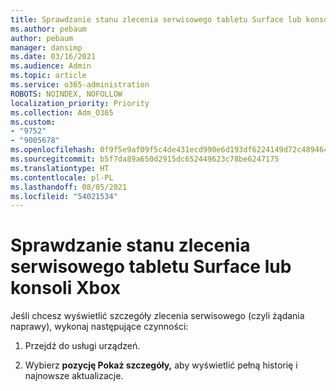```yaml
---
title: Sprawdzanie stanu zlecenia serwisowego tabletu Surface lub konsoli Xbox
ms.author: pebaum
author: pebaum
manager: dansimp
ms.date: 03/16/2021
ms.audience: Admin
ms.topic: article
ms.service: o365-administration
ROBOTS: NOINDEX, NOFOLLOW
localization_priority: Priority
ms.collection: Adm_O365
ms.custom:
- "9752"
- "9005678"
ms.openlocfilehash: 0f9f5e9af09f5c4de431ecd990e6d193df6224149d72c48946425824ad60dd23
ms.sourcegitcommit: b5f7da89a650d2915dc652449623c78be6247175
ms.translationtype: HT
ms.contentlocale: pl-PL
ms.lasthandoff: 08/05/2021
ms.locfileid: "54021534"
---
```

# <a name="check-the-status-of-a-service-order-request-for-surface-or-xbox"></a>Sprawdzanie stanu zlecenia serwisowego tabletu Surface lub konsoli Xbox

Jeśli chcesz wyświetlić szczegóły zlecenia serwisowego (czyli żądania naprawy), wykonaj następujące czynności:

1. Przejdź do usługi urządzeń.

1. Wybierz **pozycję Pokaż szczegóły,** aby wyświetlić pełną historię i najnowsze aktualizacje.

